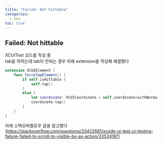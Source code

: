 ```yaml
---
title: "Failed: Not hittable"
categories: 
  - ios
toc: true
---
```


## Failed: Not hittable
  
XCUITest 코드를 작성 중  
tab을 하려는데 tab이 안되는 경우 아래 extension을 작성해 해결했다
  
  
```swift
extension XCUIElement {
    func forceTapElement() {
        if self.isHittable {
            self.tap()
        }
        else {
            let coordinate: XCUICoordinate = self.coordinate(withNormalizedOffset: CGVector(dx:0.0, dy:0.0))
            coordinate.tap()
        }
    }
}
```
  
아래 스택오버플로우 글을 참고했다  
(https://stackoverflow.com/questions/33422681/xcode-ui-test-ui-testing-failure-failed-to-scroll-to-visible-by-ax-action/33534187)  